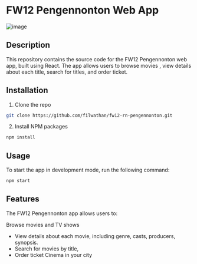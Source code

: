 # FW12 Pengennonton Web App
![image](https://user-images.githubusercontent.com/100467903/220803554-f673eb93-1e01-4b67-88ea-09fc538bc639.png)


## Description
This repository contains the source code for the FW12 Pengennonton web app, built using React. The app allows users to browse movies , view details about each title, search for titles, and order ticket.


## Installation

1. Clone the repo

```sh
git clone https://github.com/filwathan/fw12-rn-pengennonton.git
```

2. Install NPM packages

```sh
npm install
```


## Usage

To start the app in development mode, run the following command:
```sh
npm start
```


## Features
The FW12 Pengennonton app allows users to:

Browse movies and TV shows
- View details about each movie, including genre, casts, producers, synopsis.
- Search for movies by title,
- Order ticket Cinema in your city
